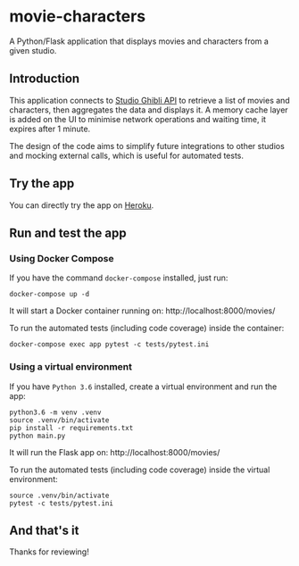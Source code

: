# movie-characters
A Python/Flask application that displays movies and characters from a given studio.

## Introduction
This application connects to [Studio Ghibli API](https://ghibliapi.herokuapp.com/) to retrieve a
list of movies and characters, then aggregates the data and displays it. A memory cache layer is
added on the UI to minimise network operations and waiting time, it expires after 1 minute.

The design of the code aims to simplify future integrations to other studios and mocking external
calls, which is useful for automated tests.

## Try the app
You can directly try the app on [Heroku](https://movie-characters.herokuapp.com/movies/).

## Run and test the app

### Using Docker Compose
If you have the command `docker-compose` installed, just run:
```shell script
docker-compose up -d
```
It will start a Docker container running on: http://localhost:8000/movies/

To run the automated tests (including code coverage) inside the container:
```shell script
docker-compose exec app pytest -c tests/pytest.ini
```

### Using a virtual environment
If you have `Python 3.6` installed, create a virtual environment and run the app:
```shell script
python3.6 -m venv .venv
source .venv/bin/activate
pip install -r requirements.txt
python main.py
```
It will run the Flask app on: http://localhost:8000/movies/

To run the automated tests (including code coverage) inside the virtual environment:
```shell script
source .venv/bin/activate
pytest -c tests/pytest.ini
```

## And that's it
Thanks for reviewing!
